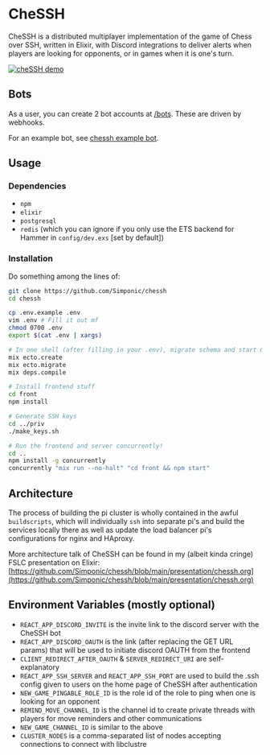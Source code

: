 # CheSSH

CheSSH is a distributed multiplayer implementation of the game of Chess over SSH, 
written in Elixir, with Discord integrations to deliver alerts when players are 
looking for opponents, or in games when it is one's turn.

[![cheSSH demo](https://img.youtube.com/vi/RMnEg-cj5dI/0.jpg)](https://www.youtube.com/watch?v=RMnEg-cj5dI)

## Bots
As a user, you can create 2 bot accounts at [/bots](https://chessh.linux.usu.edu/bots). These are driven by
webhooks.

For an example bot, see [chessh example bot](https://github.com/Simponic/chessh_bot).

## Usage

### Dependencies
+ `npm`
+ `elixir`
+ `postgresql`
+ `redis` (which you can ignore if you only use the ETS backend for Hammer in 
  `config/dev.exs` [set by default])

### Installation

Do something among the lines of:

```bash
git clone https://github.com/Simponic/chessh
cd chessh

cp .env.example .env
vim .env # Fill it out mf
chmod 0700 .env
export $(cat .env | xargs)

# In one shell (after filling in your .env), migrate schema and start CheSSH
mix ecto.create
mix ecto.migrate
mix deps.compile

# Install frontend stuff
cd front
npm install

# Generate SSH keys
cd ../priv
./make_keys.sh

# Run the frontend and server concurrently!
cd ..
npm install -g concurrently
concurrently "mix run --no-halt" "cd front && npm start"
```

## Architecture
The process of building the pi cluster is wholly contained in the awful 
`buildscripts`, which will individually `ssh` into separate pi's and build the 
services locally there as well as update the load balancer pi's configurations for nginx 
and HAproxy.

More architecture talk of CheSSH can be found in my (albeit kinda cringe) FSLC 
presentation on Elixir:
[https://github.com/Simponic/chessh/blob/main/presentation/chessh.org](https://github.com/Simponic/chessh/blob/main/presentation/chessh.org)


## Environment Variables (mostly optional)
+ `REACT_APP_DISCORD_INVITE` is the invite link to the discord server with the 
  CheSSH bot
+ `REACT_APP_DISCORD_OAUTH` is the link (after replacing the GET  URL params) that will 
  be used to initiate discord OAUTH from the frontend
+ `CLIENT_REDIRECT_AFTER_OAUTH` & `SERVER_REDIRECT_URI` are self-explanatory
+ `REACT_APP_SSH_SERVER` and `REACT_APP_SSH_PORT` are used to build the .ssh config
  given to users on the home page of CheSSH after authentication
+ `NEW_GAME_PINGABLE_ROLE_ID` is the role id of the role to ping when one is
  looking for an opponent
+ `REMIND_MOVE_CHANNEL_ID` is the channel id to create private threads with players
  for move reminders and other communications
+ `NEW_GAME_CHANNEL_ID` is similar to the above
+ `CLUSTER_NODES` is a comma-separated list of nodes accepting connections to connect with libclustre

